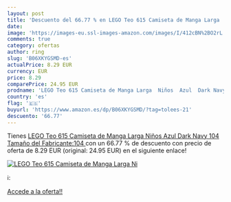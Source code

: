 ```yaml
---
layout: post
title: 'Descuento del 66.77 % en LEGO Teo 615 Camiseta de Manga Larga  Ni'
date: 
image: 'https://images-eu.ssl-images-amazon.com/images/I/412cBN%2BO2rL._SL200_.jpg'
comments: true
category: ofertas
author: ring
slug: 'B06XKYGSMD-es'
actualPrice: 8.29 EUR
currency: EUR
price: 8.29
comparePrice: 24.95 EUR
prodname: 'LEGO Teo 615 Camiseta de Manga Larga  Niños  Azul  Dark Navy   104  Tamaño del Fabricante:104 '
country: 'es'
flag: '🇪🇸'
buyurl: 'https://www.amazon.es/dp/B06XKYGSMD/?tag=tolees-21'
descuento: '66.77'
---
```


Tienes [LEGO Teo 615 Camiseta de Manga Larga  Niños  Azul  Dark Navy   104  Tamaño del Fabricante:104 ](https://www.amazon.es/dp/B06XKYGSMD/?tag=tolees-21) con un 66.77 % de descuento con precio de oferta de 8.29 EUR (original: 24.95 EUR) en el siguiente enlace!

[![LEGO Teo 615 Camiseta de Manga Larga  Ni](https://images-eu.ssl-images-amazon.com/images/I/412cBN%2BO2rL._SL200_.jpg)](https://www.amazon.es/dp/B06XKYGSMD/?tag=tolees-21)

ℹ️:


[Accede a la oferta!!](https://www.amazon.es/dp/B06XKYGSMD/?tag=tolees-21)
